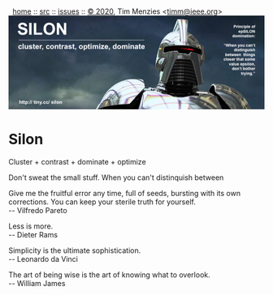<a name=top></a><p>       
&nbsp;&nbsp;[home](http://tiny.cc/silon#top) ::
[src](https://github.com/timm/silon/raw/master/src) ::
[issues](http://tiny.cc/silon) ::
<a href="https://github.com/timm/silon/raw/master/raw/master/LICENSE.md">&copy; 2020</a>, Tim Menzies <<a href="mailto:timm@ieee.org">timm&commat;ieee.org</a>>
<br> [<img width=900 src="https://github.com/timm/silon/raw/master/etc/img/banner.jpg">](http://tiny.cc/silon)<br>


# Silon

Cluster + contrast + dominate + optimize 

Don't sweat the small stuff. When you can't distinquish
between

Give me the fruitful error any time, full of seeds, bursting with its own corrections. You can keep your sterile truth for yourself.    
--  Vilfredo Pareto

Less is more.   
-- Dieter Rams

Simplicity is the ultimate sophistication.  
-- Leonardo da Vinci

The art of being wise is the art of knowing what to overlook.   
-- William James
